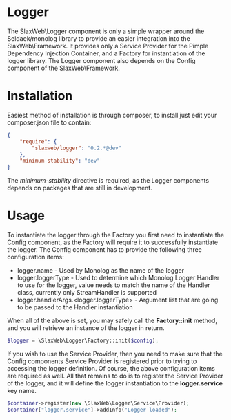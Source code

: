 # Logger

The SlaxWeb\Logger component is only a simple wrapper around the Seldaek/monolog
library to provide an easier integration into the SlaxWeb\Framework. It provides
only a Service Provider for the Pimple Dependency Injection Container, and a
Factory for instantiation of the logger library. The Logger component also
depends on the Config component of the SlaxWeb\Framework.

Installation
============

Easiest method of installation is through composer, to install just edit your
composer.json file to contain:
```json
{
    "require": {
        "slaxweb/logger": "0.2.*@dev"
    },
    "minimum-stability": "dev"
}
```

The *minimum-stability* directive is required, as the Logger components depends
on packages that are still in development.

Usage
=====

To instantiate the logger through the Factory you first need to instantiate the
Config component, as the Factory will require it to successfully instantiate the
logger. The Config component has to provide the following three configuration
items:
* logger.name - Used by Monolog as the name of the logger
* logger.loggerType - Used to determine which Monolog Logger Handler to use for
the logger, value needs to match the name of the Handler class, currently only
StreamHandler is supported
* logger.handlerArgs.<logger.loggerType> - Argument list that are going to be
passed to the Handler instantiation

When all of the above is set, you may safely call the **Factory::init** method,
and you will retrieve an instance of the logger in return.
```php
$logger = \SlaxWeb\Logger\Factory::init($config);
```

If you wish to use the Service Provider, then you need to make sure that the
Config components Service Provider is registered prior to trying to accessing
the logger definition. Of course, the above configuration items are required as
well. All that remains to do is to register the Service Provider of the logger,
and it will define the logger instantiation to the **logger.service** key name.
```php
$container->register(new \SlaxWeb\Logger\Service\Provider);
$container["logger.service"]->addInfo("Logger loaded");
```
